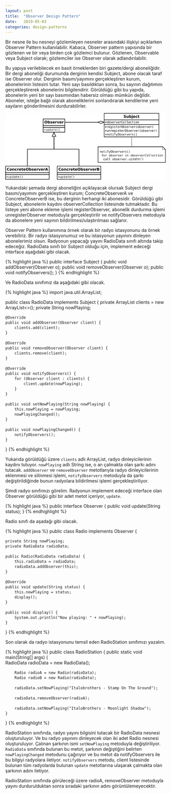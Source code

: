 ```yaml
---
layout: post
title:  "Observer Design Pattern"
date:   2019-05-03
categories: design-patterns
---
```

Bir nesne ile bu nesneyi gözlemleyen nesneler arasındaki ilişkiyi açıklarken Observer Pattern kullanılabilir. Kabaca, Observer pattern yapısında bir gözlenen ve bir veya birden çok gözlemci bulunur. Gözlenen, Observable veya Subject olarak; gözlemciler ise Observer olarak adlandırılabilir.

Bu yapıya verilebilecek en basit örneklerden biri gazete/dergi aboneliğidir. Bir dergi aboneliği durumunda derginin kendisi Subject, abone olacak taraf ise Observer olur. Derginin basım/yayımını gerçekleştiren kurum, abonelerinin listesini tutar. Yeni sayı basıldıktan sonra, bu sayının dağıtımını gerçekleştirerek abonelerini bilgilendirir. Görüldüğü gibi bu yapıda, abonelerin yeni bir sayı basımından habersiz olması mümkün değildir. Aboneler, isteğe bağlı olarak aboneliklerini sonlandırarak kendilerine yeni sayıların gönderilmesini durdurabilirler.

![Observer Pattern diagram](/assets/images/observer_pattern.png)

Yukarıdaki şemada dergi aboneliğini açıklayacak olursak Subject dergi basım/yayımını gerçekleştiren kurum; ConcreteObserverA ve ConcreteObserverB ise, bu derginin herhangi iki abonesidir. Görüldüğü gibi Subject, abonelerin kaydını observerCollection listesinde tutmaktadır. Bu listeye yeni abone ekleme işlemi registerObserver, abonelik durdurma işlemi unregisterObserver metoduyla gerçekleştirilir ve notifyObservers metoduyla da abonelere yeni sayının bildirilmesi/ulaştırılması sağlanır.

Observer Pattern kullanımına örnek olarak bir radyo istasyonunu da örnek verebiliriz. Bir radyo istasyonumuz ve bu istasyonun yayınını dinleyen abonelerimiz olsun. Radyonun yapacağı yayını RadioData sınıfı altında takip edeceğiz. RadioData sınıfı bir Subject olduğu için, implement edeceği interface aşağıdaki gibi olacak. 

{% highlight java %}
public interface Subject {
    public void addObserver(Observer o);
    public void removeObserver(Observer o);
    public void notifyObservers();
}
{% endhighlight %}

Ve RadioData sınıfımız da aşağıdaki gibi olacak.

{% highlight java %}
import java.util.ArrayList;

public class RadioData implements Subject {
    private ArrayList<Observer> clients = new ArrayList<>();
    private String nowPlaying;
	
    @Override
    public void addObserver(Observer client) {
        clients.add(client);
    }

    @Override
    public void removeObserver(Observer client) {
        clients.remove(client);
    }

    @Override
    public void notifyObservers() {
        for (Observer client : clients) {
            client.update(nowPlaying);
        }
    }
	
    public void setNowPlaying(String nowPlaying) {
        this.nowPlaying = nowPlaying;
        nowPlayingChanged();
    }
	
    public void nowPlayingChanged() {
        notifyObservers();
    }
}
{% endhighlight %}

Yukarıda görüldüğü üzere `clients` adlı ArrayList, radyo dinleyicilerinin kaydını tutuyor.
`nowPlaying` adlı String ise, o an çalmakta olan şarkı adını tutacak.
`addObserver` ve `removeObserver` metotlarıyla radyo dinleyicilerinin eklenmesi ve silinmesi işlemi, `notifyObservers` metoduyla da şarkı değiştirildiğinde bunun radyolara bildirilmesi işlemi gerçekleştiriliyor.

Şimdi radyo sınıfımızı görelim. Radyonun implement edeceği interface olan Observer görüldüğü gibi bir adet metot içeriyor, `update`.

{% highlight java %}
public interface Observer {
    public void update(String status);
}
{% endhighlight %}

Radio sınıfı da aşadağı gibi olacak.

{% highlight java %}
public class Radio implements Observer {

    private String nowPlaying;
    private RadioData radioData;	
	
    public Radio(RadioData radioData) {
        this.radioData = radioData;
        radioData.addObserver(this);
    }
	
    @Override
    public void update(String status) {
        this.nowPlaying = status;
        display();
    }
	
    public void display() {
        System.out.println("Now playing: " + nowPlaying);
    }
}
{% endhighlight %}

Son olarak da radyo istasyonunu temsil eden RadioStation sınıfımızı yazalım.

{% highlight java %}
public class RadioStation {
    public static void main(String[] args) {		
        RadioData radioData = new RadioData();
		
        Radio radioA = new Radio(radioData);
        Radio radioB = new Radio(radioData);
		
        radioData.setNowPlaying("Italobrothers - Stamp On The Ground");
		
        radioData.removeObserver(radioA);
		
        radioData.setNowPlaying("ItaloBrothers - Moonlight Shadow");		
    }
}
{% endhighlight %}

RadioStation sınıfında, radyo yayını bilgisini tutacak bir RadioData nesnesi oluşturuluyor. Ve bu radyo yayınını dinleyecek olan iki adet Radio nesnesi oluşturuluyor. Çalınan şarkının ismi `setNowPlaying` metoduyla değiştiriliyor. `RadioData` sınıfında bulunan bu metot, şarkının değiştiğini belirten `nowPlayingChanged` metodunu çağırıyor ve bu metot da notifyObservers ile bu bilgiyi radyolara iletiyor. `notifyObservers` metodu, client listesinde bulunan tüm radyolarda bulunan `update` metotlarına ulaşarak çalmakta olan şarkının adını iletiyor.

RadioStation sınıfında görüleceği üzere radioA, removeObserver metoduyla yayını durdurulduktan sonra sıradaki şarkının adını görüntülemeyecektir.